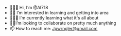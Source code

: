 - 🙋🏼‍♂️ Hi, I’m @Al718
- 💭🧠 I’m interested in learning and getting into area
- 🧑🏼‍💻 I’m currently learning what it's all about 
- 😶‍🌫️I’m looking to collaborate on pretty much anything 
- 📫 How to reach me:  Jpwrngler@gmail.com 

<!---
Al718/Al718 is a ✨ special ✨ repository because its `README.md` (this file) appears on your GitHub profile.
You can click the Preview link to take a look at your changes.
--->
